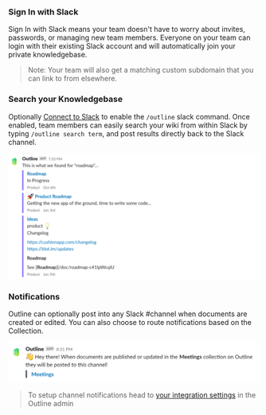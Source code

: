 ### Sign In with Slack

Sign In with Slack means your team doesn't have to worry about invites, passwords, or managing new team members. Everyone on your team can login with their existing Slack account and will automatically join your private knowledgebase.

> Note: Your team will also get a matching custom subdomain that you can link to from elsewhere.


### Search your Knowledgebase

Optionally [Connect to Slack](https://www.getoutline.com/settings/integrations/slack) to enable the `/outline` slack command. Once enabled, team members can easily search your wiki from within Slack by typing `/outline search term`, and post results directly back to the Slack channel.

![Slack Search Integration](/images/integrations/screenshots/slack-search.png)

### Notifications

Outline can optionally post into any Slack #channel when documents are created or edited. You can also choose to route notifications based on the Collection.

![Slack Channel Integration](/images/integrations/screenshots/slack-channel.png)

> To setup channel notifications head to [your integration settings](https://www.getoutline.com/settings/integrations/slack) in the Outline admin
